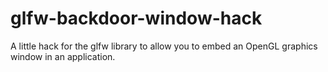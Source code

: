 # glfw-backdoor-window-hack
A little hack for the glfw library to allow you to embed an OpenGL graphics window in an application.
